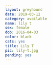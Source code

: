 ```yaml
---
layout: greyhound
date: 2019-03-12
category: available
name: lily t
sex: female
dob: 2016-04-03
color: black
cats: yes
title: Lily T
pic: lily-t.jpg
pending: yes
---
```


